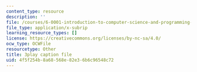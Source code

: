 ```yaml
---
content_type: resource
description: ''
file: /courses/6-0001-introduction-to-computer-science-and-programming-in-python-fall-2016/4f5f254b8a68568e82e36b6c96548c72_mrvBnZIEsZY.vtt
file_type: application/x-subrip
learning_resource_types: []
license: https://creativecommons.org/licenses/by-nc-sa/4.0/
ocw_type: OCWFile
resourcetype: Other
title: 3play caption file
uid: 4f5f254b-8a68-568e-82e3-6b6c96548c72
---
```


